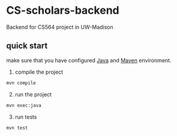 # CS-scholars-backend

Backend for CS564 project in UW-Madison

## quick start

make sure that you have configured [Java](https://www.java.com/en/) and [Maven](https://maven.apache.org/) environment.

1. compile the project

```bash
mvn compile
```

2. run the project

```bash
mvn exec:java
```

3. run tests

```bash
mvn test
```
